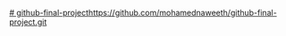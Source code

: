 [# github-final-project](https://github.com/mohamednaweeth/github-final-project.git)https://github.com/mohamednaweeth/github-final-project.git
